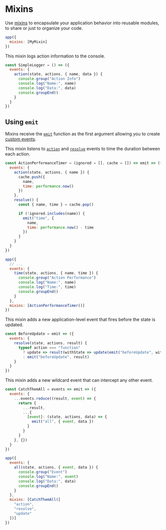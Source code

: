 # Mixins

Use [mixins](/docs/api.md#mixins) to encapsulate your application behavior into reusable modules, to share or just to organize your code.

```jsx
app({
  mixins: [MyMixin]
})
```

This mixin logs action information to the console.

```jsx
const SimpleLogger = () => ({
  events: {
    action(state, actions, { name, data }) {
      console.group("Action Info")
      console.log("Name:", name)
      console.log("Data:", data)
      console.groupEnd()
    }
  }
})
```

## Using `emit`

Mixins receive the [`emit`](/docs/api.md#emit) function as the first argument allowing you to create [custom events](/docs/events.md#custom-events).

This mixin listens to [`action`](/docs/events.md#action) and [`resolve`](/docs/events.md#resolve) events to time the duration between each action.

```jsx
const ActionPerformanceTimer = (ignored = [], cache = []) => emit => ({
  events: {
    action(state, actions, { name }) {
      cache.push({
        name,
        time: performance.now()
      })
    },
    resolve() {
      const { name, time } = cache.pop()

      if (!ignored.includes(name)) {
        emit("time", {
          name,
          time: performance.now() - time
        })
      }
    }
  }
})

app({
  // ...
  events: {
    time(state, actions, { name, time }) {
      console.group("Action Performance")
      console.log("Name:", name)
      console.log("Time:", time)
      console.groupEnd()
    }
  },
  mixins: [ActionPerformanceTimer()]
})
```

This mixin adds a new application-level event that fires before the state is updated.

```jsx
const BeforeUpdate = emit => ({
  events: {
    resolve(state, actions, result) {
      typeof action === "function"
        ? update => result(withState => update(emit("beforeUpdate", withState)))
        : emit("beforeUpdate", result)
    }
  }
})
```

This mixin adds a new wildcard event that can intercept any other event.

```jsx
const CatchThemAll = events => emit => ({
  events: {
    ...events.reduce((result, event) => {
      return {
        ...result,
        ...{
          [event]: (state, actions, data) => {
            emit("all", { event, data })
          }
        }
      }
    }, {})
  }
})

app({
  events: {
    all(state, actions, { event, data }) {
      console.group("Event")
      console.log("Name:", event)
      console.log("Data:", data)
      console.groupEnd()
    }
  },
  mixins: [CatchThemAll([
    "action",
    "resolve",
    "update"
  ])]
})
```
